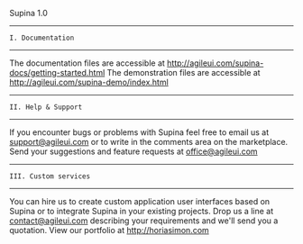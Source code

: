 Supina 1.0

------------------------------------
    I. Documentation
------------------------------------

The documentation files are accessible at http://agileui.com/supina-docs/getting-started.html
The demonstration files are accessible at http://agileui.com/supina-demo/index.html

------------------------------------
    II. Help & Support
------------------------------------

If you encounter bugs or problems with Supina feel free to email us at support@agileui.com or to write in the comments area on the marketplace. Send your suggestions and feature requests at office@agileui.com

------------------------------------
    III. Custom services
------------------------------------

You can hire us to create custom application user interfaces based on Supina or to integrate Supina in your existing projects. Drop us a line at contact@agileui.com describing your requirements and we'll send you a quotation. View our portfolio at http://horiasimon.com